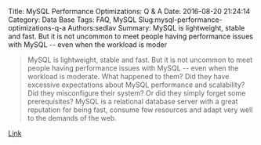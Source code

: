 Title: MySQL Performance Optimizations: Q & A
Date: 2016-08-20 21:24:14
Category: Data Base
Tags: FAQ, MySQL
Slug:mysql-performance-optimizations-q-a
Authors:sedlav
Summary: MySQL is lightweight, stable and fast. But it is not uncommon to meet people having performance issues with MySQL -- even when the workload is moder

> MySQL is lightweight, stable and fast. But it is not uncommon to meet people having performance issues with MySQL -- even when the workload is moderate. What happened to them? Did they have excessive expectations about MySQL performance and scalability? Did they misconfigure their system? Or did they simply forget some prerequisites?
MySQL is a relational database server with a great reputation for being fast, consume few resources and adapt very well to the demands of the web.

[Link](https://www.percona.com/blog/2016/08/19/top-overlooked-mysql-performance-optimizations-q/)
